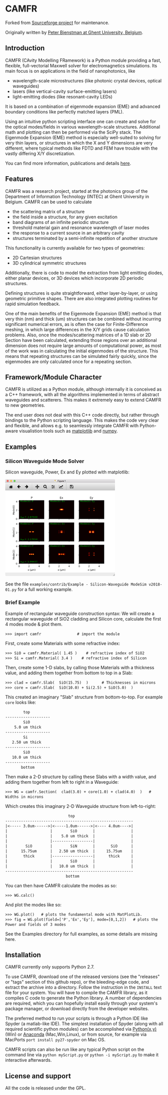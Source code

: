 # CAMFR

Forked from [Sourceforge project](http://camfr.sourceforge.net/) for maintenance.

Originally written by [Peter Bienstman at Ghent University, Belgium](http://www.photonics.intec.ugent.be/contact/people.asp?ID=5).


## Introduction

CAMFR (CAvity Modelling FRamework) is a Python module providing a fast, flexible, full-vectorial Maxwell solver for electromagnetics simulations. Its main focus is on applications in the field of nanophotonics, like
- wavelength-scale microstructures (like photonic crystal devices, optical waveguides)
- lasers (like vertical-cavity surface-emitting lasers)
- light-emitting diodes (like resonant-cavity LEDs)

It is based on a combination of eigenmode expansion (EME) and advanced boundary conditions like perfectly matched layers (PML).  

Using an intuitive python scripting interface one can create and solve for the optical modes/fields in various wavelength-scale structures. Additional math and plotting can then be performed via the SciPy stack. The Eigenmode Expansion (EME) method is especially well-suited to solving for very thin layers, or structures in which the X and Y dimensions are very different, where typical methods like FDTD and FEM have trouble with the vastly differing X/Y discretization.

You can find more information, publications and details [here](http://www.photonics.intec.ugent.be/research/topics.asp?ID=17).



## Features

CAMFR was a research project, started at the photonics group of the Department of Information Technology (INTEC) at Ghent University in Belgium. CAMFR can be used to calculate
- the scattering matrix of a structure
- the field inside a structure, for any given excitation
- band diagrams of an infinite periodic structure
- threshold material gain and resonance wavelength of laser modes
- the response to a current source in an arbitrary cavity
- structures terminated by a semi-infinite repetition of another structure

This functionality is currently available for two types of geometries:
- 2D Cartesian structures
- 3D cylindrical symmetric structures

Additionally, there is code to model the extraction from light emitting diodes, either planar devices, or 3D devices which incorporate 2D periodic structures.

Defining structures is quite straightforward, either layer-by-layer, or using geometric primitive shapes. There are also integrated plotting routines for rapid simulation feedback.

One of the main benefits of the Eigenmode Expansion (EME) method is that very thin (nm) and thick (um) structures can be combined without incurring significant numerical errors, as is often the case for Finite-Difference meshing, in which large differences in the X/Y grids cause calculation problems. Also, once the modes/scattering matrices of a 1D slab or 2D Section have been calculated, extending those regions over an additional dimension does not require large amounts of computational power, as most of the work was in calculating the initial eigenmodes of the structure. This means that repeating structures can be simulated fairly quickly, since the eigenmodes are only calculated once for a repeating section.



## Framework/Module Character

CAMFR is utilized as a Python module, although internally it is conceived as a C++ framework, with all the algorithms implemented in terms of abstract waveguides and scatterers. This makes it extremely easy to extend CAMFR to new geometries.

The end user does not deal with this C++ code directly, but rather through bindings to the Python scripting language. This makes the code very clear and flexible, and allows e.g. to seamlessly integrate CAMFR with Python-aware visualistion tools such as [matplotlib](https://matplotlib.org) and [numpy](http://www.numpy.org).



## Examples
### Silicon Waveguide Mode Solver
Silicon waveguide, Power, Ex and Ey plotted with matplotlib:

<img src="examples/contrib/Silicon_WG_-_Modesolver_example_v1.png" width="350">

See the file `examples/contrib/Example - Silicon-Waveguide ModeSim v2018-01.py` for a full working example.

### Brief Example
Example of rectangular waveguide construction syntax: We will create a rectangular waveguide of SiO2 cladding and Silicon core, calculate the first 4 modes mode & plot them.  

    >>> import camfr                # import the module

First, create some Materials with some refractive index:

    >>> SiO = camfr.Material( 1.45 )    # refractive index of SiO2
    >>> Si = camfr.Material( 3.4 )    # refractive index of Silicon

Then, create some 1-D slabs, by calling those Materials with a thickness value, and adding them together from bottom to top in a Slab:

    >>> clad = camfr.Slab(  SiO(15.75)  )      # Thicknesses in microns
    >>> core = camfr.Slab(  SiO(10.0) + Si(2.5) + SiO(5.0)  )
    
This created an imaginary "Slab" structure from bottom-to-top. For example `core` looks like:

            top         
    --------------------
            SiO
        5.0 um thick
    --------------------
            Si
       2.50 um thick
    --------------------
            SiO
       10.0 um thick
    --------------------
           bottom

Then make a 2-D structure by calling these Slabs with a width value, and adding them together from left to right in a Waveguide:

    >>> WG = camfr.Section(  clad(3.0) + core(1.0) + clad(4.0)  )   # Widths in microns
    
Which creates this imaginary 2-D Waveguide structure from left-to-right:

                                top         
    ---------------------------------------------------------
    |<----- 3.0um------>|<-----1.0um------>|<---- 4.0um---->|
    |                   |        SiO       |                |
    |                   |    5.0 um thick  |                |                
    |                   |------------------|                |
    |        SiO        |        SiN       |       SiO      |
    |      15.75um      |   2.50 um thick  |     15.75um    |
    |       thick       |------------------|      thick     |
    |                   |        SiO       |                |
    |                   |   10.0 um thick  |                |
    ---------------------------------------------------------
                               bottom

You can then have CAMFR calculate the modes as so:

    >>> WG.calc()

And plot the modes like so:

    >>> WG.plot()   # plots the fundamental mode with MatPlotLib.
    >>> fig = WG.plot(field=['P','Ex','Ey'], mode=[0,1,2])   # plots the Power and fields of 3 modes
    
See the Examples directory for full examples, as some details are missing here.

## Installation
CAMFR currently only supports Python 2.7.

To use CAMFR, download one of the released versions (see the "releases" or "tags" section of this github repo), or the bleeding-edge code, and extract the archive into a directory.  Follow the instruction in the `INSTALL` text file for your system.  You will have to compile the CAMFR library, as it compiles C code to generate the Python library.  A number of dependencies are required, which you can hopefully install easily through your system's package manager, or download directly from the developer websites.

The preferred method to run your scripts is through a Python IDE like Spyder (a matlab-like IDE).  The simplest installation of Spyder (along with all required scientific python modules) can be accomplished via [Python(x,y)](https://code.google.com/p/pythonxy/) (Win) or [Anaconda](http://continuum.io/downloads) (Mac,Win,Linux), or from source, for example via MacPorts `port install py27-spyder` on Mac OS. 

CAMFR scripts can also be run like any typical Python script on the command line via `python myScript.py` or `python -i myScript.py` to make it interactive afterwards.



## License and support

All the code is released under the GPL.
